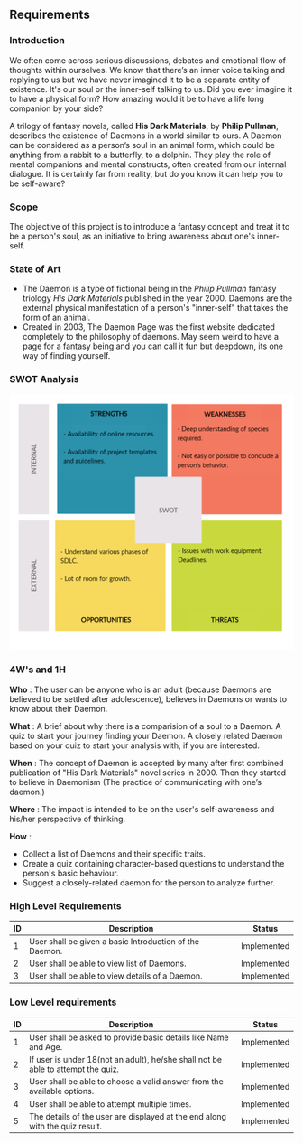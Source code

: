 ## Requirements
### Introduction
 We often come across serious discussions, debates and emotional flow of thoughts within ourselves. We know that there’s an inner voice talking and replying to us but we have never imagined it to be a separate entity of existence. It's our soul or the inner-self talking to us. Did you ever imagine it to have a physical form? How amazing would it be to have a life long companion by your side?
 
 A trilogy of fantasy novels, called **His Dark Materials**, by **Philip Pullman**, describes the existence of Daemons in a world similar to ours. A Daemon can be considered as a person’s soul in an animal form, which could be anything from a rabbit to a butterfly, to a dolphin. They play the role of mental companions and mental constructs, often created from our internal dialogue. It is certainly far from reality, but do you know it can help you to be self-aware?

### Scope

The objective of this project is to introduce a fantasy concept and treat it to be a person's soul, as an initiative to bring awareness about one's inner-self.

### State of Art

- The Daemon is a type of fictional being in the *Philip Pullman* fantasy triology *His Dark Materials* published in the year 2000. Daemons are the external physical manifestation of a person's "inner-self" that takes the form of an animal.
- Created in 2003, The Daemon Page was the first website dedicated completely to the philosophy of daemons. May seem weird to have a page for a fantasy being and you can call it fun but deepdown, its one way of finding yourself.

### SWOT Analysis
![SWOT_Analysis](SWOT.png)

### 4W's and 1H 

**Who** :
    The user can be anyone who is an adult (because Daemons are believed to be settled after adolescence), believes in Daemons or wants to know about their Daemon.
    
**What** :
    A brief about why there is a comparision of a soul to a Daemon. A quiz to start your journey finding your Daemon. A closely related Daemon based on your quiz to start your analysis with, if you are interested.
    
**When** :
    The concept of Daemon is accepted by many after first combined publication of "His Dark Materials" novel series in 2000. Then they started to believe in Daemonism (The practice of communicating with one’s daemon.)
    
**Where** :
    The impact is intended to be on the user's self-awareness and his/her perspective of thinking.
    
**How** :
- Collect a list of Daemons and their specific traits.
- Create a quiz containing character-based questions to understand the person's basic behaviour.
- Suggest a closely-related daemon for the person to analyze further.

### High Level Requirements

| ID | Description | Status |
| --- | --- | --- |
| 1 | User shall be given a basic Introduction of the Daemon. | Implemented |
| 2 | User shall be able to view list of Daemons. | Implemented |
| 3 | User shall be able to view details of a Daemon. | Implemented |

### Low Level requirements

| ID | Description | Status |
| --- | --- | --- |
| 1 | User shall be asked to provide basic details like Name and Age. | Implemented |
| 2 | If user is under 18(not an adult), he/she shall not be able to attempt the quiz. | Implemented |
| 3 | User shall be able to choose a valid answer from the available options. | Implemented |
| 4 | User shall be able to attempt multiple times. | Implemented |
| 5 | The details of the user are displayed at the end along with the quiz result. | Implemented |
